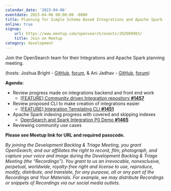 ```yaml
---
calendar_date: '2023-04-06'
eventdate: 2023-04-06 08:00:00 -0800
title: Planning for Simple Schema Based Integrations and Apache Spark - 2023-0406
online: true
signup:
    url: https://www.meetup.com/opensearch/events/292609983/
    title: Join on Meetup
category: development
---
```


Join the OpenSearch team for their Integrations and Apache Spark planning meeting.

(hosts: Joshua Bright - [GitHub](https://github.com/brijos), [forum](https://forum.opensearch.org/u/jdbright/summary), & Ani Jadhav - [GitHub](https://github.com/anirudha), [forum](https://forum.opensearch.org/u/anirudha/summary))

**Agenda:**


* Review progress made on integrations backend and front end work
    * [[FEATURE] Community driven Integration repository **#1457**](https://github.com/opensearch-project/observability/issues/1457)
* Review proposed CLI to make creation of integrations easier
    * [[FEATURE] Integration Templating CLI **#1451**](https://github.com/opensearch-project/observability/issues/1451)
* Apache Spark indexing progress with covered and skipping indexes
    * [OpenSearch and Spark Integration P0 Demo **#1465**](https://github.com/opensearch-project/sql/discussions/1465)
* Reviewing community use cases


**Please see Meetup link for URL and required passcode.**

*By joining the Development Backlog & Triage Meeting, you grant OpenSearch, and our affiliates the right to record, film, photograph, and capture your voice and image during the Development Backlog & Triage Meeting (the “Recordings”). You grant to us an irrevocable, nonexclusive, perpetual, worldwide, royalty-free right and license to use, reproduce, modify, distribute, and translate, for any purpose, all or any part of the Recordings and Your Materials. For example, we may distribute Recordings or snippets of Recordings via our social media outlets.*
